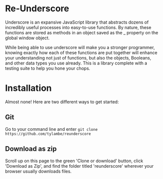# Re-Underscore
Underscore is an expansive JavaScript library that abstracts dozens of incredibly useful processes into easy-to-use functions. By nature, these functions are stored as methods in an object saved as the _ property on the global window object.

While being able to use underscore will make you a stronger programmer, knowing exactly how each of these functions are put together will enhance your understanding not just of functions, but also the objects, Booleans, and other data types you use already. This is a library complete with a testing suite to help you hone your chops.

# Installation
Almost none! Here are two different ways to get started:

  ## Git
  Go to your command line and enter `git clone https://github.com/tylambe/reunderscore`

  ## Download as zip
  Scroll up on this page to the green 'Clone or download' button, click 'Download as Zip', and find the folder titled 'reunderscore' wherever your browser usually downloads files.